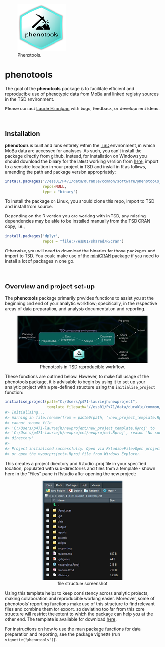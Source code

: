 
<!-- README.md is generated from README.Rmd. Please edit that file -->

<figure>
<img src="inst/rstudio/templates/phenotools.png" alt="Phenotools." />
<figcaption aria-hidden="true">Phenotools.</figcaption>
</figure>

# phenotools

The goal of the **phenotools** package is to facilitate efficient and
reproducible use of phenotypic data from MoBa and linked registry
sources in the TSD environment.

Please contact [Laurie
Hannigan](mailto:laurie.hannigan@bristol.ac.uk;laurie.hannigan@lds.no)
with bugs, feedback, or development ideas.

 

## Installation

**phenotools** is built and runs entirely within the
[TSD](https://www.uio.no/english/services/it/research/sensitive-data/)
environment, in which MoBa data are accessed for analyses. As such, you
can’t install the package directly from github. Instead, for
installation on Windows you should download the binary for the latest
working version from [here](https://osf.io/6g8bj/files/), import to a
sensible location in your project in TSD and install in R as follows,
amending the path and package version appropriately:

``` r
install.packages("//ess01/P471/data/durable/common/software/phenotools_x.y.z.zip", 
                 repos=NULL,
                 type = "binary")
```

To install the package on Linux, you should clone this repo, import to
TSD and install from source.

Depending on the R version you are working with in TSD, any missing
dependencies may be able to be installed manually from the TSD CRAN
copy, i.e.,

``` r
install.packages('dplyr',
                 repos = "file://ess01/shared/R/cran")
```

Otherwise, you will need to download the binaries for those packages and
import to TSD. You could make use of the
[miniCRAN](https://cran.r-project.org/web/packages/miniCRAN/index.html)
package if you need to install a lot of packages in one go.

   

## Overview and project set-up

The **phenotools** package primarily provides functions to assist you at
the beginning and end of your analytic workflow; specifically, in the
respective areas of data preparation, and analysis documentation and
reporting.

<center>

<figure>
<img src="inst/rstudio/templates/phenotools_workflow.jpg"
alt="Phenotools in TSD reproducible workflow." />
<figcaption aria-hidden="true">Phenotools in TSD reproducible
workflow.</figcaption>
</figure>

</center>

These functions are outlined below. However, to make full usage of the
phenotools package, it is advisable to begin by using it to set up your
analytic project with a pre-defined structure using the
`initialise_project` function:

``` r
initialise_project(path="C:/Users/p471-lauriejh/newproject",
                   template_filepath="//ess01/P471/data/durable/common/new_project_template/.")
#> Initialising...
#> Warning in file.rename(from = paste0(path, "/new_project_template.Rproj"), :
#> cannot rename file
#> 'C:/Users/p471-lauriejh/newproject/new_project_template.Rproj' to
#> 'C:/Users/p471-lauriejh/newproject/newproject.Rproj', reason 'No such file or
#> directory'
#> 
#> Project initialised successfully. Open via Rstudio>File>Open project...
#> or open the >yourproject<.Rproj file from Windows Explorer.
```

This creates a project directory and Rstudio .proj file in your
specified location, populated with sub-directories and files from a
template - shown here in the “Files” pane in Rstudio after opening the
new project:

<center>

<figure>
<img src="inst/rstudio/templates/newproj_filestr.png"
alt="file structure screenshot" />
<figcaption aria-hidden="true">file structure screenshot</figcaption>
</figure>

</center>

Using this template helps to keep consistency across analytic projects,
making collaboration and reproducible working easier. Moreover, some of
phenotools’ reporting functions make use of this structure to find
relevant files and combine them for export, so deviating too far from
this core structure will restrict the extent to which the package can
help you at the other end. The template is available for download
[here](https://osf.io/6g8bj/files/).

For instructions on how to use the main package functions for data
preparation and reporting, see the package vignette (run
`vignette("phenotools")`)\`.
